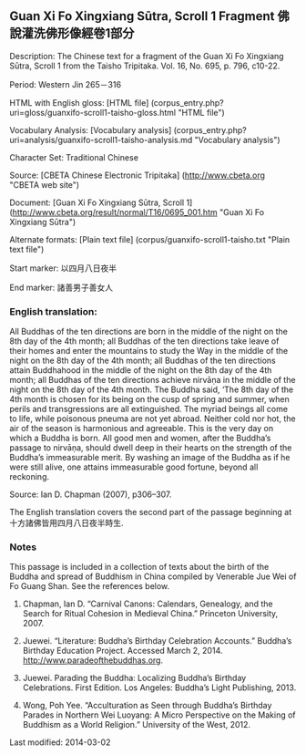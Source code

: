 ## Guan Xi Fo Xingxiang Sūtra, Scroll 1 Fragment 佛說灌洗佛形像經卷1部分

Description: The Chinese text for a fragment of the Guan Xi Fo Xingxiang Sūtra, Scroll 1 from the Taisho Tripitaka. Vol. 16, No. 695, p. 796, c10-22.

Period: Western Jin 265－316

HTML with English gloss: [HTML file] (corpus_entry.php?uri=gloss/guanxifo-scroll1-taisho-gloss.html "HTML file")

Vocabulary Analysis: [Vocabulary analysis] (corpus_entry.php?uri=analysis/guanxifo-scroll1-taisho-analysis.md "Vocabulary analysis")

Character Set: Traditional Chinese

Source: [CBETA Chinese Electronic Tripitaka] (http://www.cbeta.org "CBETA web site")

Document: [Guan Xi Fo Xingxiang Sūtra, Scroll 1] (http://www.cbeta.org/result/normal/T16/0695_001.htm "Guan Xi Fo Xingxiang Sūtra")

Alternate formats: [Plain text file] (corpus/guanxifo-scroll1-taisho.txt "Plain text file")

Start marker: 以四月八日夜半

End marker: 諸善男子善女人

### English translation:

All Buddhas of the ten directions are born in the middle of the night on the 8th day of the 4th month; all Buddhas of the ten directions take leave of their homes and enter the mountains to study the Way in the middle of the night on the 8th day of the 4th month; all Buddhas of the ten directions attain Buddhahood in the middle of the night on the 8th day of the 4th month; all Buddhas of the ten directions achieve nirvāṇa in the middle of the night on the 8th day of the 4th month. The Buddha said, ‘The 8th day of the 4th month is chosen for its being on the cusp of spring and summer, when perils and transgressions are all extinguished. The myriad beings all come to life, while poisonous pneuma are not yet abroad. Neither cold nor hot, the air of the season is harmonious and agreeable. This is the very day on which a Buddha is born. All good men and women, after the Buddha’s passage to nirvāṇa, should dwell deep in their hearts on the strength of the Buddha’s immeasurable merit. By washing an image of the Buddha as if he were still alive, one attains immeasurable good fortune, beyond all reckoning.

Source: Ian D. Chapman (2007), p306–307.

The English translation covers the second part of the passage beginning at 十方諸佛皆用四月八日夜半時生.

### Notes
This passage is included in a collection of texts about the birth of the Buddha and spread of Buddhism in China compiled by Venerable Jue Wei of Fo Guang Shan. See the references below.

1. Chapman, Ian D. “Carnival Canons: Calendars, Genealogy, and the Search for Ritual Cohesion in Medieval China.” Princeton University, 2007.

2. Juewei. “Literature: Buddha’s Birthday Celebration Accounts.” Buddha’s Birthday Education Project. Accessed March 2, 2014. <a href="http://www.paradeofthebuddhas.org">http://www.paradeofthebuddhas.org</a>.

3. Juewei. Parading the Buddha: Localizing Buddha’s Birthday Celebrations. First Edition. Los Angeles: Buddha’s Light Publishing, 2013.

4. Wong, Poh Yee. “Acculturation as Seen through Buddha’s Birthday Parades in Northern Wei Luoyang: A Micro Perspective on the Making of Buddhism as a World Religion.” University of the West, 2012.

Last modified: 2014-03-02

